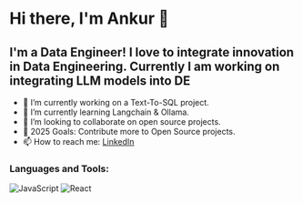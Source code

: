 # Hi there, I'm Ankur 👋

## I'm a Data Engineer! I love to integrate innovation in Data Engineering. Currently I am working on integrating LLM models into DE

- 🔭 I’m currently working on a Text-To-SQL project.
- 🌱 I’m currently learning Langchain & Ollama.
- 👯 I’m looking to collaborate on open source projects.
- 🥅 2025 Goals: Contribute more to Open Source projects.
- 📫 How to reach me: [LinkedIn](your-linkedin-url)

### Languages and Tools:
![JavaScript](https://img.shields.io/badge/-JavaScript-black?style=flat-square&logo=javascript)
![React](https://img.shields.io/badge/-React-black?style=flat-square&logo=react)
